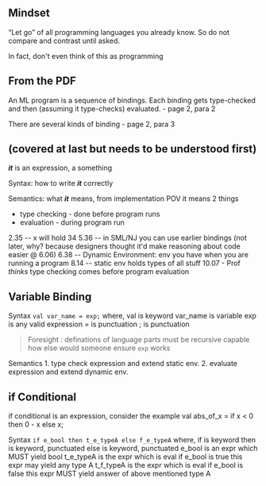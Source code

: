 ## Mindset

“Let go” of all programming languages you already know.
So do not compare and contrast until asked.

In fact, don't even think of this as programming


## From the PDF

An ML program is a sequence of bindings. Each binding gets type-checked and
then (assuming it type-checks) evaluated.
	- page 2, para 2

There are several kinds of binding
	- page 2, para 3


## (covered at last but needs to be understood first)

***it*** is an expression, a something

Syntax:
  how to write ***it*** correctly

Semantics:
  what ***it*** means, from implementation POV it means 2 things
   - type checking - done before program runs 
   - evaluation - during program run






2.35 -- x will hold 34
5.36 -- in SML/NJ you can use earlier bindings (not later, why? because
		designers thought it'd make reasoning about code easier @ 6.06)
6.38 -- Dynamic Environment: env you have when you are running a program
8.14 -- static env holds types of all stuff
10.07 - Prof *thinks* type checking comes before program evaluation



## Variable Binding

Syntax `val var_name = exp;`
	where,  val		 is keyword
			var_name is variable
			exp      is any valid expression
			=        is punctuation
			; 		 is punctuation

 > Foresight : definations of language parts must be recursive capable
 how else would someone ensure `exp` works

Semantics
	1. type check expression and extend static env.
	2. evaluate expression and extend dynamic env.

## if Conditional

if conditional is an expression, consider the example
	val abs_of_x = if x < 0 then 0 - x else x;

Syntax `if e_bool then t_e_typeA else f_e_typeA`
	where,  if        is keyword
			then      is keyword, punctuated
			else      is keyword, punctuated
			e_bool    is an expr which MUST yield bool
			t_e_typeA is the expr which is eval if e_bool is true
					this expr may yield any type A
			t_f_typeA is the expr which is eval if e_bool is false
					this expr MUST yield answer of above mentioned type A


